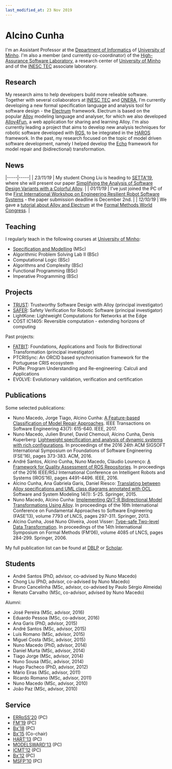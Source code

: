 ```yaml
---
last_modified_at: 23 Nov 2019
---
```


# Alcino Cunha

I'm an Assistant Professor at the [Department of Informatics](http://www.di.uminho.pt) of [University of Minho](http://www.uminho.pt). I'm also a member (and currently co-coordinator) of the [High-Assurance Software Laboratory](https://www.inesctec.pt/en/centres/haslab), a research center of [University of Minho](http://www.uminho.pt) and of the [INESC TEC](https://www.inesctec.pt) associate laboratory. 

## Research

My research aims to help developers build more relieable software. Together with several collaborators at [INESC TEC](https://www.inesctec.pt) and [ONERA](https://www.onera.fr/en/centers/toulouse), I'm currently developing a new formal specification language and analysis tool for software design - the [Electrum](http://haslab.github.io/Electrum/) framework. Electrum is based on the popular [Alloy](https://alloytools.org) modeling language and analyser, for which we also developed [Alloy4Fun](http://alloy4fun.inesctec.pt), a web application for sharing and learning Alloy. I'm also currently leading a project that aims to develop new analysis techniques for robotic software developed with [ROS](https://www.ros.org), to be integrated in the [HAROS](https://github.com/git-afsantos/haros) framework. In the past, my research focused on the topic of model driven software development, namely I helped develop the [Echo](http://haslab.github.io/echo/) framework for model repair and (bidirectional) transformation.

## News

|-----|-----|
| *23/11/19* | My student Chong Liu is heading to [SETTA'19](http://www4.comp.polyu.edu.hk/~csguannan/setta19/), where she will present our paper [Simplifying the Analysis of Software Design Variants with a Colorful Alloy](https://doi.org/10.1007/978-3-030-35540-1_3). |
| *01/11/19* | I've just joined the PC of the [First International Workshop on Engineering Resilient Robot Software Systems](https://www.erross.org) - the paper submission deadline is December 2nd. |
| *12/10/19* | We gave a [tutorial about Alloy and Electrum](http://haslab.github.io/TRUST/tutorial.html) at the [Formal Methods World Congress](http://formalmethods2019.inesctec.pt). |

## Teaching

I regularly teach in the following courses at [University of Minho](http://www.uminho.pt):

- [Specification and Modelling](http://wiki.di.uminho.pt/twiki/bin/view/Education/MFES/EM) (MSc)
- Algorithmic Problem Solving Lab II (BSc)
- Computational Logic (BSc)
- Algorithms and Complexity (BSc)
- Functional Programming (BSc)
- Imperative Programming (BSc)

## Projects

- [TRUST](http://haslab.github.io/TRUST/): Trustworthy Software Design with Alloy (principal investigator)
- [SAFER](http://haslab.github.io/SAFER/): Safety Verification for Robotic Software (principal investigator)
- LightKone: Lightweight Computations for Networks at the Edge
- COST IC1405: Reversible computation - extending horizons of computing

Past projects:

- [FATBIT](http://wiki.di.uminho.pt/twiki/bin/view/Research/FATBIT/WebHome): Foundations, Applications and Tools for Bidirectional Transformation (principal investigator)
- PTCRISync: An ORCID based synchronisation framework for the Portuguese CRIS ecosystem
- PURe: Program Understanding and Re-engineering: Calculi and Applications
- EVOLVE: Evolutionary validation, verification and certification

## Publications

Some selected publications:

- Nuno Macedo, Jorge Tiago, Alcino Cunha: [A Feature-based Classification of Model Repair Approaches](https://doi.org/10.1109/TSE.2016.2620145). IEEE Transactions on Software Engineering 43(7): 615-640. IEEE, 2017.
- Nuno Macedo, Julien Brunel, David Chemouil, Alcino Cunha, Denis Kuperberg: [Lightweight specification and analysis of dynamic systems with rich configurations](https://doi.org/10.1145/2950290.2950318). In proceedings of the 2016 24th ACM SIGSOFT International Symposium on Foundations of Software Engineering (FSE’16), pages 373-383. ACM, 2016.
- André Santos, Alcino Cunha, Nuno Macedo, Cláudio Lourenço: [A Framework for Quality Assessment of ROS Repositories](https://doi.org/10.1109/IROS.2016.7759661). In proceedings of the 2016 IEEE/RSJ International Conference on Intelligent Robots and Systems (IROS’16), pages 4491-4496. IEEE, 2016.
- Alcino Cunha, Ana Gabriela Garis, Daniel Riesco: [Translating between Alloy specifications and UML class diagrams annotated with OCL](https://doi.org/10.1007/s10270-013-0353-5). Software and System Modeling 14(1): 5-25. Springer, 2015.
- Nuno Macedo, Alcino Cunha: [Implementing QVT-R Bidirectional Model Transformations Using Alloy](https://doi.org/10.1007/978-3-642-37057-1_22). In proceedings of the 16th International Conference on Fundamental Approaches to Software Engineering (FASE’13), volume 7793 of LNCS, pages 297-311. Springer, 2013. 
- Alcino Cunha, José Nuno Oliveira, Joost Visser: [Type-safe Two-level Data Transformation](https://doi.org/10.1007/11813040_20). In proceedings of the 14th International Symposium on Formal Methods (FM’06), volume 4085 of LNCS, pages 284-299. Springer, 2006.

My full publication list can be found at [DBLP](https://dblp.uni-trier.de/pers/hd/c/Cunha:Alcino.html) or [Scholar](https://scholar.google.com/citations?hl=en&user=aT3gF_cAAAAJ).

## Students

- André Santos (PhD, advisor, co-advised by Nuno Macedo)
- Chong Liu (PhD, advisor, co-advised by Nuno Macedo)
- Bruno Cancelinha (MSc, advisor, co-advised by Paulo Sérgio Almeida)
- Renato Carvalho (MSc, co-advisor, advised by Nuno Macedo)

Alumni:

- José Pereira (MSc, advisor, 2016)
- Eduardo Pessoa (MSc, co-advisor, 2016)
- Ana Garis (PhD, advisor, 2015)
- André Santos (MSc, advisor, 2015)
- Luís Romano (MSc, advisor, 2015)
- Miguel Costa (MSc, advisor, 2015)
- Nuno Macedo (PhD, advisor, 2014)
- Daniel Murta (MSc, advisor, 2014)
- Tiago Jorge (MSc, advisor, 2014)
- Nuno Sousa (MSc, advisor, 2014)
- Hugo Pacheco (PhD, advisor, 2012)
- Mário Eiras (MSc, advisor, 2011)
- Ricardo Romano (MSc, advisor, 2011)
- Nuno Macedo (MSc, advisor, 2010)
- João Paz (MSc, advisor, 2010)


## Service

- [ERRoSS'20](https://www.erross.org) (PC)
- [FM'19](http://formalmethods2019.inesctec.pt) (PC)
- [Bx'18](https://2018.programming-conference.org/track/bx-2018-papers) (PC)
- [Bx'15](http://bx-community.wikidot.com/bx2015:home) (Co-chair)
- [HART'13](http://www.imn.htwk-leipzig.de/HART2013/) (PC)
- [MODELSWARD'13](http://www.modelsward.org/) (PC)
- [ICMT'12](http://www.model-transformation.org/) (PC)
- [Bx'12](http://www.program-transformation.org/BX12) (PC)
- [MSFP'10](http://cs.ioc.ee/msfp/msfp2010/) (PC)
